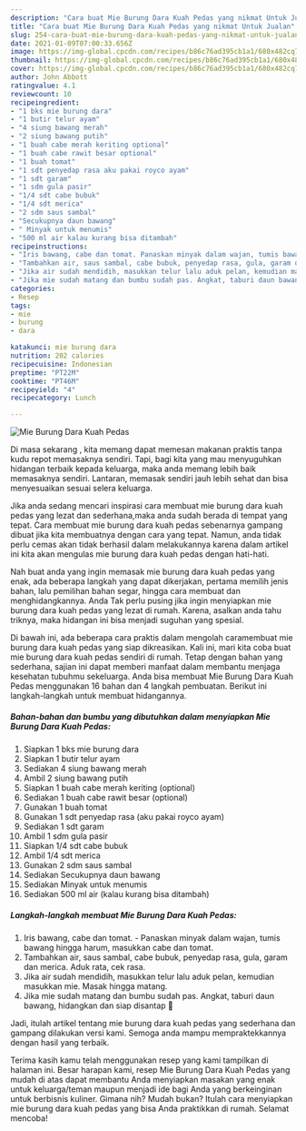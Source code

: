 ```yaml
---
description: "Cara buat Mie Burung Dara Kuah Pedas yang nikmat Untuk Jualan"
title: "Cara buat Mie Burung Dara Kuah Pedas yang nikmat Untuk Jualan"
slug: 254-cara-buat-mie-burung-dara-kuah-pedas-yang-nikmat-untuk-jualan
date: 2021-01-09T07:00:33.656Z
image: https://img-global.cpcdn.com/recipes/b86c76ad395cb1a1/680x482cq70/mie-burung-dara-kuah-pedas-foto-resep-utama.jpg
thumbnail: https://img-global.cpcdn.com/recipes/b86c76ad395cb1a1/680x482cq70/mie-burung-dara-kuah-pedas-foto-resep-utama.jpg
cover: https://img-global.cpcdn.com/recipes/b86c76ad395cb1a1/680x482cq70/mie-burung-dara-kuah-pedas-foto-resep-utama.jpg
author: John Abbott
ratingvalue: 4.1
reviewcount: 10
recipeingredient:
- "1 bks mie burung dara"
- "1 butir telur ayam"
- "4 siung bawang merah"
- "2 siung bawang putih"
- "1 buah cabe merah keriting optional"
- "1 buah cabe rawit besar optional"
- "1 buah tomat"
- "1 sdt penyedap rasa aku pakai royco ayam"
- "1 sdt garam"
- "1 sdm gula pasir"
- "1/4 sdt cabe bubuk"
- "1/4 sdt merica"
- "2 sdm saus sambal"
- "Secukupnya daun bawang"
- " Minyak untuk menumis"
- "500 ml air kalau kurang bisa ditambah"
recipeinstructions:
- "Iris bawang, cabe dan tomat. Panaskan minyak dalam wajan, tumis bawang hingga harum, masukkan cabe dan tomat."
- "Tambahkan air, saus sambal, cabe bubuk, penyedap rasa, gula, garam dan merica. Aduk rata, cek rasa."
- "Jika air sudah mendidih, masukkan telur lalu aduk pelan, kemudian masukkan mie. Masak hingga matang."
- "Jika mie sudah matang dan bumbu sudah pas. Angkat, taburi daun bawang, hidangkan dan siap disantap 🤤"
categories:
- Resep
tags:
- mie
- burung
- dara

katakunci: mie burung dara 
nutrition: 202 calories
recipecuisine: Indonesian
preptime: "PT22M"
cooktime: "PT46M"
recipeyield: "4"
recipecategory: Lunch

---
```



![Mie Burung Dara Kuah Pedas](https://img-global.cpcdn.com/recipes/b86c76ad395cb1a1/680x482cq70/mie-burung-dara-kuah-pedas-foto-resep-utama.jpg)

Di masa  sekarang , kita memang dapat memesan makanan praktis tanpa kudu repot memasaknya sendiri. Tapi, bagi kita yang mau menyuguhkan hidangan terbaik kepada keluarga, maka anda memang lebih baik memasaknya sendiri. Lantaran, memasak sendiri jauh lebih sehat dan bisa menyesuaikan sesuai selera keluarga.

Jika anda sedang mencari inspirasi cara membuat mie burung dara kuah pedas yang lezat dan sederhana,maka anda sudah berada di tempat yang tepat. Cara membuat mie burung dara kuah pedas  sebenarnya gampang dibuat jika kita membuatnya dengan cara yang tepat. Namun, anda tidak perlu cemas akan tidak berhasil dalam melakukannya 
karena dalam artikel ini kita akan mengulas mie burung dara kuah pedas dengan hati-hati.  



Nah buat anda yang ingin memasak mie burung dara kuah pedas yang enak, ada beberapa langkah yang dapat dikerjakan, pertama memilih jenis bahan, lalu pemilihan bahan segar, hingga cara membuat dan menghidangkannya. Anda Tak perlu pusing jika ingin menyiapkan mie burung dara kuah pedas yang lezat di rumah. Karena, asalkan anda  tahu triknya, maka hidangan ini bisa menjadi suguhan yang spesial.

Di bawah ini, ada beberapa cara praktis  dalam mengolah caramembuat mie burung dara kuah pedas yang siap dikreasikan. Kali ini, mari kita coba buat mie burung dara kuah pedas sendiri di rumah. Tetap dengan bahan yang sederhana, sajian ini dapat memberi manfaat dalam membantu menjaga kesehatan tubuhmu sekeluarga. Anda bisa membuat Mie Burung Dara Kuah Pedas menggunakan 16 bahan dan 4 langkah pembuatan. Berikut ini langkah-langkah untuk membuat hidangannya.

<!--inarticleads1-->

##### Bahan-bahan dan bumbu yang dibutuhkan dalam menyiapkan Mie Burung Dara Kuah Pedas:

1. Siapkan 1 bks mie burung dara
1. Siapkan 1 butir telur ayam
1. Sediakan 4 siung bawang merah
1. Ambil 2 siung bawang putih
1. Siapkan 1 buah cabe merah keriting (optional)
1. Sediakan 1 buah cabe rawit besar (optional)
1. Gunakan 1 buah tomat
1. Gunakan 1 sdt penyedap rasa (aku pakai royco ayam)
1. Sediakan 1 sdt garam
1. Ambil 1 sdm gula pasir
1. Siapkan 1/4 sdt cabe bubuk
1. Ambil 1/4 sdt merica
1. Gunakan 2 sdm saus sambal
1. Sediakan Secukupnya daun bawang
1. Sediakan  Minyak untuk menumis
1. Sediakan 500 ml air (kalau kurang bisa ditambah)




<!--inarticleads2-->

##### Langkah-langkah membuat Mie Burung Dara Kuah Pedas:

1. Iris bawang, cabe dan tomat. - Panaskan minyak dalam wajan, tumis bawang hingga harum, masukkan cabe dan tomat.
1. Tambahkan air, saus sambal, cabe bubuk, penyedap rasa, gula, garam dan merica. Aduk rata, cek rasa.
1. Jika air sudah mendidih, masukkan telur lalu aduk pelan, kemudian masukkan mie. Masak hingga matang.
1. Jika mie sudah matang dan bumbu sudah pas. Angkat, taburi daun bawang, hidangkan dan siap disantap 🤤




Jadi, itulah artikel tentang  mie burung dara kuah pedas  yang sederhana dan gampang dilakukan versi kami. Semoga anda mampu mempraktekkannya dengan hasil yang terbaik. 

Terima kasih kamu telah menggunakan resep yang kami tampilkan di halaman ini. Besar harapan kami, resep  Mie Burung Dara Kuah Pedas yang mudah di atas dapat membantu Anda menyiapkan masakan yang enak untuk keluarga/teman maupun menjadi ide bagi Anda yang berkeinginan untuk berbisnis kuliner. Gimana nih? Mudah bukan? Itulah cara menyiapkan mie burung dara kuah pedas yang bisa Anda praktikkan di rumah. Selamat mencoba!


